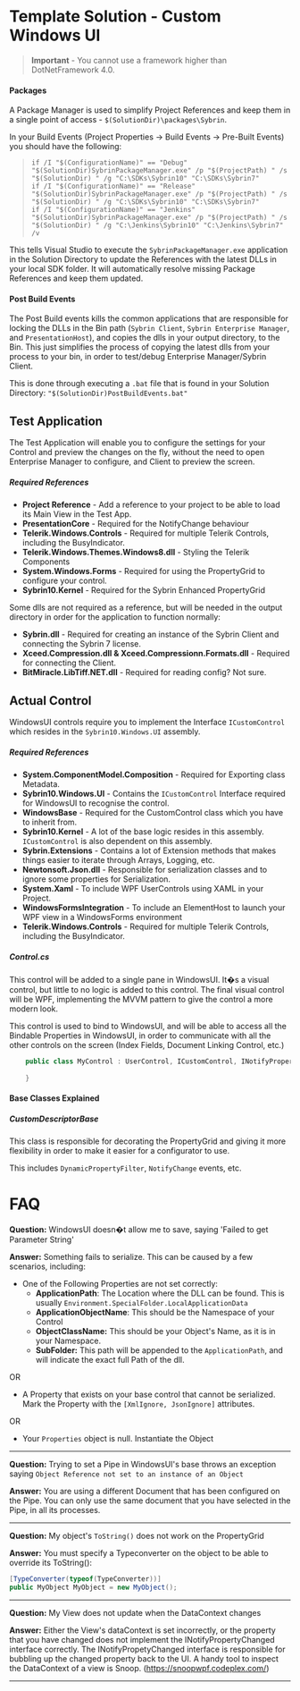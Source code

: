 ﻿# Template Solution - Custom Windows UI

> **Important** - You cannot use a framework higher than DotNetFramework 4.0. 

#### Packages
A Package Manager is used to simplify Project References and keep them in a single point of access - `$(SolutionDir)\packages\Sybrin`.

In your Build Events (Project Properties -> Build Events -> Pre-Built Events) you should have the following:
>```
> if /I "$(ConfigurationName)" == "Debug" "$(SolutionDir)SybrinPackageManager.exe" /p "$(ProjectPath) " /s "$(SolutionDir) " /g "C:\SDKs\Sybrin10" "C:\SDKs\Sybrin7" 
> if /I "$(ConfigurationName)" == "Release" "$(SolutionDir)SybrinPackageManager.exe" /p "$(ProjectPath) " /s "$(SolutionDir) " /g "C:\SDKs\Sybrin10" "C:\SDKs\Sybrin7" 
> if /I "$(ConfigurationName)" == "Jenkins" "$(SolutionDir)SybrinPackageManager.exe" /p "$(ProjectPath) " /s "$(SolutionDir) " /g "C:\Jenkins\Sybrin10" "C:\Jenkins\Sybrin7" /v
>```

This tells Visual Studio to execute the `SybrinPackageManager.exe` application in the Solution Directory to update the References with the latest DLLs in your local SDK folder. It will automatically resolve missing Package References and keep them updated.

#### Post Build Events
The Post Build events kills the common applications that are responsible for locking the DLLs in the Bin path (`Sybrin Client`, `Sybrin Enterprise Manager`, and `PresentationHost`), and copies the dlls in your output directory, to the Bin. This just simplifies the process of copying the latest dlls from your process to your bin, in order to test/debug Enterprise Manager/Sybrin Client.

This is done through executing a `.bat` file that is found in your Solution Directory: `"$(SolutionDir)PostBuildEvents.bat"`

## Test Application
The Test Application will enable you to configure the settings for your Control and preview the changes on the fly, without the need to open Enterprise Manager to configure, and Client to preview the screen.

##### Required References
 * **Project Reference** - Add a reference to your project to be able to load its Main View in the Test App.
 * **PresentationCore** - Required for the NotifyChange behaviour
 * **Telerik.Windows.Controls** - Required for multiple Telerik Controls, including the BusyIndicator.
 * **Telerik.Windows.Themes.Windows8.dll** - Styling the Telerik Components
 * **System.Windows.Forms** - Required for using the PropertyGrid to configure your control.
 * **Sybrin10.Kernel** - Required for the Sybrin Enhanced PropertyGrid

Some dlls are not required as a reference, but will be needed in the output directory in order for the application to function normally:
 * **Sybrin.dll** - Required for creating an instance of the Sybrin Client and connecting the Sybrin 7 license.
 * **Xceed.Compression.dll & Xceed.Compressionn.Formats.dll** - Required for connecting the Client.
 * **BitMiracle.LibTiff.NET.dll** - Required for reading config? Not sure.

## Actual Control

WindowsUI controls require you to implement the Interface `ICustomControl` which resides in the `Sybrin10.Windows.UI` assembly.

##### Required References
 * **System.ComponentModel.Composition** - Required for Exporting class Metadata.
 * **Sybrin10.Windows.UI** - Contains the `ICustomControl` Interface required for WindowsUI to recognise the control.
 * **WindowsBase** - Required for the CustomControl class which you have to inherit from.
 * **Sybrin10.Kernel** - A lot of the base logic resides in this assembly. `ICustomControl` is also dependent on this assembly.
 * **Sybrin.Extensions** - Contains a lot of Extension methods that makes things easier to iterate through Arrays, Logging, etc.
 * **Newtonsoft.Json.dll** - Responsible for serialization classes and to ignore some properties for Serialization.
 * **System.Xaml** - To include WPF UserControls using XAML in your Project.
 * **WindowsFormsIntegration** - To include an ElementHost to launch your WPF view in a WindowsForms environment
 * **Telerik.Windows.Controls** - Required for multiple Telerik Controls, including the BusyIndicator.

##### Control.cs
This control will be added to a single pane in WindowsUI. It�s a visual control, but little to no logic is added to this control. The final visual control will be WPF, implementing the MVVM pattern to give the control a more modern look.

This control is used to bind to WindowsUI, and will be able to access all the Bindable Properties in WindowsUI, in order to communicate with all the other controls on the screen (Index Fields, Document Linking Control, etc.)

```cs
    public class MyControl : UserControl, ICustomControl, INotifyPropertyChanged {
        
    }
```

#### Base Classes Explained

##### CustomDescriptorBase
This class is responsible for decorating the PropertyGrid and giving it more flexibility in order to make it easier for a configurator to use. 

This includes `DynamicPropertyFilter`, `NotifyChange` events, etc.

# FAQ

**Question:** WindowsUI doesn�t allow me to save, saying 'Failed to get Parameter String'

**Answer:** Something fails to serialize. This can be caused by a few scenarios, including:
 * One of the Following Properties are not set correctly:
   * **ApplicationPath**: The Location where the DLL can be found. This is usually `Environment.SpecialFolder.LocalApplicationData`
   * **ApplicationObjectName**: This should be the Namespace of your Control
   * **ObjectClassName:** This should be your Object's Name, as it is in your Namespace.
   * **SubFolder:** This path will be appended to the `ApplicationPath`, and will indicate the exact full Path of the dll.
 
OR
 * A Property that exists on your base control that cannot be serialized. Mark the Property with the `[XmlIgnore, JsonIgnore]` attributes.

OR 
 * Your `Properties` object is null. Instantiate the Object

-----

**Question:** Trying to set a Pipe in WindowsUI's base throws an exception saying `Object Reference not set to an instance of an Object`

**Answer:** You are using a different Document that has been configured on the Pipe. You can only use the same document that you have selected in the Pipe, in all its processes.

----- 

**Question:** My object's `ToString()` does not work on the PropertyGrid

**Answer:** You must specify a Typeconverter on the object to be able to override its ToString():

```cs
[TypeConverter(typeof(TypeConverter))]
public MyObject MyObject = new MyObject();
```

----- 

**Question:** My View does not update when the DataContext changes

**Answer:** Either the View's dataContext is set incorrectly, or the property that you have changed does not implement the INotifyPropertyChanged interface correctly. The INotifyPropetyChanged interface is responsible for bubbling up the changed property back to the UI. A handy tool to inspect the DataContext of a view is Snoop. (https://snoopwpf.codeplex.com/)

-----

